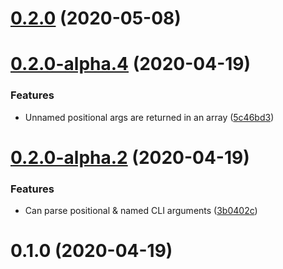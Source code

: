 # [0.2.0](https://github.com/skypilotcc/parsifal/compare/v0.2.0-alpha.4...v0.2.0) (2020-05-08)



# [0.2.0-alpha.4](https://github.com/skypilotcc/parsifal/compare/v0.2.0-alpha.2...v0.2.0-alpha.4) (2020-04-19)


### Features

* Unnamed positional args are returned in an array ([5c46bd3](https://github.com/skypilotcc/parsifal/commit/5c46bd3443eb06de608494d305375ed294da5d83))



# [0.2.0-alpha.2](https://github.com/skypilotcc/parsifal/compare/v0.1.0...v0.2.0-alpha.2) (2020-04-19)


### Features

* Can parse positional & named CLI arguments ([3b0402c](https://github.com/skypilotcc/parsifal/commit/3b0402ca4b7a9a394258fb0371ee5e61ab8ee618))



# 0.1.0 (2020-04-19)




